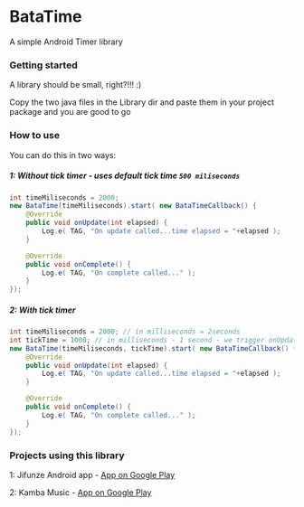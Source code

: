 # BataTime
A simple Android Timer library

### Getting started
A library should be small, right?!!! :)

Copy the two java files in the Library dir and paste them in your project package and you are good to go

### How to use 
You can do this in two ways:

##### 1: Without tick timer - uses default tick time ``` 500 miliseconds ``` 
```java
int timeMiliseconds = 2000;
new BataTime(timeMiliseconds).start( new BataTimeCallback() {
    @Override
    public void onUpdate(int elapsed) {
        Log.e( TAG, "On update called...time elapsed = "+elapsed );
    }

    @Override
    public void onComplete() {
        Log.e( TAG, "On complete called..." );
    }
});
```

##### 2: With tick timer 
```java
int timeMiliseconds = 2000; // in milliseconds = 2seconds 
int tickTime = 1000; // in milliseconds - 1 second - we trigger onUpdate in intervals of this time 
new BataTime(timeMiliseconds, tickTime).start( new BataTimeCallback() {
    @Override
    public void onUpdate(int elapsed) {
        Log.e( TAG, "On update called...time elapsed = "+elapsed );
    }

    @Override
    public void onComplete() {
        Log.e( TAG, "On complete called..." );
    }
});
```


### Projects using this library
1: Jifunze Android app - <a target='_blank' href='https://play.google.com/store/apps/details?id=com.jifunzeapp.android'>App on Google Play</a>

2: Kamba Music - <a target='_blank' href='https://play.google.com/store/apps/details?id=com.kambamusic.app'>App on Google Play</a>
